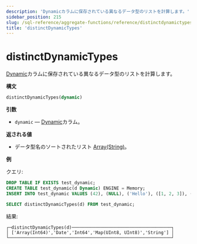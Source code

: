```yaml
---
description: 'Dynamicカラムに保存されている異なるデータ型のリストを計算します。'
sidebar_position: 215
slug: /sql-reference/aggregate-functions/reference/distinctdynamictypes
title: 'distinctDynamicTypes'
---
```



# distinctDynamicTypes

[Dynamic](../../data-types/dynamic.md)カラムに保存されている異なるデータ型のリストを計算します。

**構文**

```sql
distinctDynamicTypes(dynamic)
```

**引数**

- `dynamic` — [Dynamic](../../data-types/dynamic.md)カラム。

**返される値**

- データ型名のソートされたリスト [Array(String)](../../data-types/array.md)。

**例**

クエリ:

```sql
DROP TABLE IF EXISTS test_dynamic;
CREATE TABLE test_dynamic(d Dynamic) ENGINE = Memory;
INSERT INTO test_dynamic VALUES (42), (NULL), ('Hello'), ([1, 2, 3]), ('2020-01-01'), (map(1, 2)), (43), ([4, 5]), (NULL), ('World'), (map(3, 4))
```

```sql
SELECT distinctDynamicTypes(d) FROM test_dynamic;
```

結果:

```reference
┌─distinctDynamicTypes(d)──────────────────────────────────────┐
│ ['Array(Int64)','Date','Int64','Map(UInt8, UInt8)','String'] │
└──────────────────────────────────────────────────────────────┘
```

